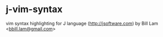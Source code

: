 j-vim-syntax
============

vim syntax highlighting for J language (http://jsoftware.com) by Bill Lam &lt;bbill.lam@gmail.com>